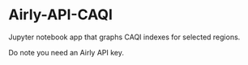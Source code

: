 # Airly-API-CAQI
Jupyter notebook app that graphs CAQI indexes for selected regions.

Do note you need an Airly API key.
